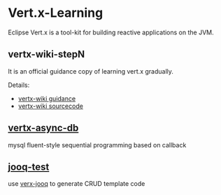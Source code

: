 # Vert.x-Learning

Eclipse Vert.x is a tool-kit for building reactive applications on the JVM.

## vertx-wiki-stepN
It is an official guidance copy of learning vert.x gradually.

Details:
- [vertx-wiki guidance](http://vertx.io/docs/guide-for-java-devs/) 
- [vertx-wiki sourcecode](https://github.com/vert-x3/vertx-guide-for-java-devs)

## [vertx-async-db](vertx-async-db)
mysql fluent-style sequential programming based on callback  

## [jooq-test](jooq-test)
use [verx-jooq](https://github.com/jklingsporn/vertx-jooq/tree/master/vertx-jooq-rx-async) to generate CRUD template code
